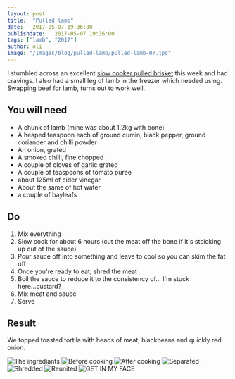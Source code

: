 ```yaml
---
layout: post
title:  "Pulled lamb"
date:   2017-05-07 19:36:00
publishdate:   2017-05-07 19:36:00
tags: ["lamb", "2017"]
author: oli
image: "/images/blog/pulled-lamb/pulled-lamb-07.jpg"
---
```


I stumbled across an excellent [slow cooker pulled brisket](https://smittenkitchen.com/2010/01/southwestern-pulled-brisket/) this week and had cravings.  I also had a small leg of lamb in the freezer which needed using.  Swapping beef for lamb, turns out to work well.

## You will need

* A chunk of lamb (mine was about 1.2kg with bone)
* A heaped teaspoon each of ground cumin, black pepper, ground coriander and chilli powder
* An onion, grated
* A smoked chilli, fine chopped
* A couple of cloves of garlic grated
* A couple of teaspoons of tomato puree
* about 125ml of cider vinegar
* About the same of hot water
* a couple of bayleafs



## Do

1. Mix everything
2. Slow cook for about 6 hours (cut the meat off the bone if it's stcicking up out of the sauce)
3. Pour sauce off into something and leave to cool so you can skim the fat off
4. Once you're ready to eat, shred the meat
5. Boil the sauce to reduce it to the consistency of... I'm stuck here...custard?
6. Mix meat and sauce
7. Serve


## Result

We topped toasted tortila with heads of meat, blackbeans and quickly red onion.  

![The ingrediants](/images/blog/pulled-lamb/pulled-lamb-01.jpg)
![Before cooking](/images/blog/pulled-lamb/pulled-lamb-02.jpg)
![After cooking](/images/blog/pulled-lamb/pulled-lamb-03.jpg)
![Separated](/images/blog/pulled-lamb/pulled-lamb-04.jpg)
![Shredded](/images/blog/pulled-lamb/pulled-lamb-05.jpg)
![Reunited](/images/blog/pulled-lamb/pulled-lamb-06.jpg)
![GET IN MY FACE](/images/blog/pulled-lamb/pulled-lamb-07.jpg)

